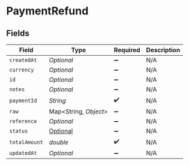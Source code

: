 # PaymentRefund


## Fields

| Field                                                                       | Type                                                                        | Required                                                                    | Description                                                                 |
| --------------------------------------------------------------------------- | --------------------------------------------------------------------------- | --------------------------------------------------------------------------- | --------------------------------------------------------------------------- |
| `createdAt`                                                                 | *Optional<String>*                                                          | :heavy_minus_sign:                                                          | N/A                                                                         |
| `currency`                                                                  | *Optional<String>*                                                          | :heavy_minus_sign:                                                          | N/A                                                                         |
| `id`                                                                        | *Optional<String>*                                                          | :heavy_minus_sign:                                                          | N/A                                                                         |
| `notes`                                                                     | *Optional<String>*                                                          | :heavy_minus_sign:                                                          | N/A                                                                         |
| `paymentId`                                                                 | *String*                                                                    | :heavy_check_mark:                                                          | N/A                                                                         |
| `raw`                                                                       | Map<String, *Object*>                                                       | :heavy_minus_sign:                                                          | N/A                                                                         |
| `reference`                                                                 | *Optional<String>*                                                          | :heavy_minus_sign:                                                          | N/A                                                                         |
| `status`                                                                    | [Optional<PaymentRefundStatus>](../../models/shared/PaymentRefundStatus.md) | :heavy_minus_sign:                                                          | N/A                                                                         |
| `totalAmount`                                                               | *double*                                                                    | :heavy_check_mark:                                                          | N/A                                                                         |
| `updatedAt`                                                                 | *Optional<String>*                                                          | :heavy_minus_sign:                                                          | N/A                                                                         |